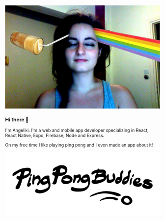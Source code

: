 
[![Angeliki is a coffee spectrum](https://github.com/patrinoua/patrinoua/blob/master/rainbow%20-%20da%20coffee!!!.jpg)](https://www.angelikipatrinou.com)<!-- .element maxWidth="500px" -->

### Hi there 👋

I'm Angeliki. I'm a web and mobile app developer specializing in React, React Native, Expo, Firebase, Node and Express. 

On my free time I like playing ping pong and I even made an app about it! 

[![PingPongBuddies](https://github.com/patrinoua/patrinoua/blob/master/logo-margin.png)](PingPongBuddies.com)


<!--
**patrinoua/patrinoua** is a ✨ _special_ ✨ repository because its `README.md` (this file) appears on your GitHub profile.

Here are some ideas to get you started:

- 🔭 I’m currently working on ...
- 🌱 I’m currently learning ...
- 👯 I’m looking to collaborate on ...
- 🤔 I’m looking for help with ...
- 💬 Ask me about ...
- 📫 How to reach me: ...
- 😄 Pronouns: ...
- ⚡ Fun fact: ...
-->
